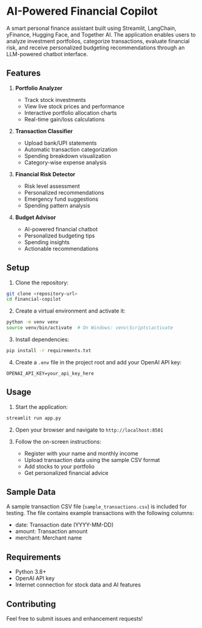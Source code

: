 # AI-Powered Financial Copilot

A smart personal finance assistant built using Streamlit, LangChain, yFinance, Hugging Face, and Together AI. The application enables users to analyze investment portfolios, categorize transactions, evaluate financial risk, and receive personalized budgeting recommendations through an LLM-powered chatbot interface.

## Features

1. **Portfolio Analyzer**
   - Track stock investments
   - View live stock prices and performance
   - Interactive portfolio allocation charts
   - Real-time gain/loss calculations

2. **Transaction Classifier**
   - Upload bank/UPI statements
   - Automatic transaction categorization
   - Spending breakdown visualization
   - Category-wise expense analysis

3. **Financial Risk Detector**
   - Risk level assessment
   - Personalized recommendations
   - Emergency fund suggestions
   - Spending pattern analysis

4. **Budget Advisor**
   - AI-powered financial chatbot
   - Personalized budgeting tips
   - Spending insights
   - Actionable recommendations

## Setup

1. Clone the repository:
```bash
git clone <repository-url>
cd financial-copilot
```

2. Create a virtual environment and activate it:
```bash
python -m venv venv
source venv/bin/activate  # On Windows: venv\Scripts\activate
```

3. Install dependencies:
```bash
pip install -r requirements.txt
```

4. Create a `.env` file in the project root and add your OpenAI API key:
```
OPENAI_API_KEY=your_api_key_here
```

## Usage

1. Start the application:
```bash
streamlit run app.py
```

2. Open your browser and navigate to `http://localhost:8501`

3. Follow the on-screen instructions:
   - Register with your name and monthly income
   - Upload transaction data using the sample CSV format
   - Add stocks to your portfolio
   - Get personalized financial advice

## Sample Data

A sample transaction CSV file (`sample_transactions.csv`) is included for testing. The file contains example transactions with the following columns:
- date: Transaction date (YYYY-MM-DD)
- amount: Transaction amount
- merchant: Merchant name

## Requirements

- Python 3.8+
- OpenAI API key
- Internet connection for stock data and AI features

## Contributing

Feel free to submit issues and enhancement requests! 
